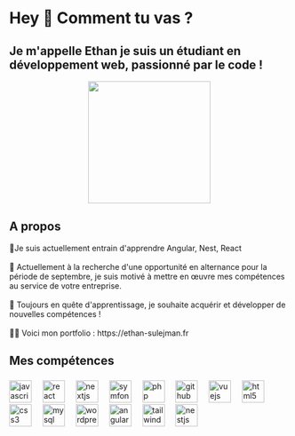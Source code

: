 <h1 align="left">Hey 👋 Comment tu vas ?</h1>

###

<h2 align="left">Je m'appelle Ethan je suis un étudiant en développement web, passionné par le code !</h2>

<div align="center">
  <img height="220" src="https://media.giphy.com/media/v1.Y2lkPTc5MGI3NjExZGNrNXY0OHFkZnkxMzM4Zzg4dXk2ZDBvZ2xpeDI5eTNwYXg1ODlrZiZlcD12MV9pbnRlcm5hbF9naWZfYnlfaWQmY3Q9Zw/2IudUHdI075HL02Pkk/giphy.gif"  />
</div>

###
<h2 align="left">A propos</h2>


<p align="left">🌱Je suis actuellement entrain d'apprendre Angular, Nest, React<br><br>👀 Actuellement à la recherche d'une opportunité en alternance pour la période de septembre, je suis motivé à mettre en œuvre mes compétences au service de votre entreprise.<br><br>🎯 Toujours en quête d'apprentissage, je souhaite acquérir et développer de nouvelles compétences !<br><br>👨‍💻 Voici mon portfolio : https://ethan-sulejman.fr</p>

###

<h2 align="left">Mes compétences</h2>

###

<div align="left">
  <img src="https://cdn.jsdelivr.net/gh/devicons/devicon/icons/javascript/javascript-original.svg" height="40" alt="javascript logo"  />
  <img width="12" />
  <img src="https://cdn.jsdelivr.net/gh/devicons/devicon/icons/react/react-original.svg" height="40" alt="react logo"  />
  <img width="12" />
  <img src="https://cdn.jsdelivr.net/gh/devicons/devicon/icons/nextjs/nextjs-original.svg" height="40" alt="nextjs logo"  />
  <img width="12" />
  <img src="https://skillicons.dev/icons?i=symfony" height="40" alt="symfony logo"  />
  <img width="12" />
  <img src="https://cdn.jsdelivr.net/gh/devicons/devicon/icons/php/php-original.svg" height="40" alt="php logo"  />
  <img width="12" />
  <img src="https://skillicons.dev/icons?i=github" height="40" alt="github logo"  />
  <img width="12" />
  <img src="https://cdn.jsdelivr.net/gh/devicons/devicon/icons/vuejs/vuejs-original.svg" height="40" alt="vuejs logo"  />
  <img width="12" />
  <img src="https://cdn.jsdelivr.net/gh/devicons/devicon/icons/html5/html5-original.svg" height="40" alt="html5 logo"  />
  <img width="12" />
  <img src="https://cdn.jsdelivr.net/gh/devicons/devicon/icons/css3/css3-original.svg" height="40" alt="css3 logo"  />
  <img width="12" />
  <img src="https://cdn.jsdelivr.net/gh/devicons/devicon/icons/mysql/mysql-original.svg" height="40" alt="mysql logo"  />
  <img width="12" />
  <img src="https://cdn.simpleicons.org/wordpress/21759B" height="40" alt="wordpress logo"  />
  <img width="12" />
  <img src="https://cdn.jsdelivr.net/gh/devicons/devicon/icons/angularjs/angularjs-original.svg" height="40" alt="angularjs logo"  />
  <img width="12" />
  <img src="https://cdn.simpleicons.org/tailwindcss/06B6D4" height="40" alt="tailwindcss logo"  />
  <img width="12" />
  <img src="https://cdn.simpleicons.org/nestjs/E0234E" height="40" alt="nestjs logo"  />
  
</div>

###
